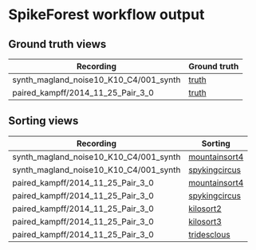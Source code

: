 # SpikeForest workflow output

## Ground truth views

|Recording|Ground truth|
|-----|-----|
| synth_magland_noise10_K10_C4/001_synth | [truth](https://figurl.org/f?v=gs://figurl/spikesortingview-1&d=41c06bead1621513dec2c5a5feb0ead45fafe1c0&channel=spikeforest&label=synth_magland_noise10_K10_C4/001_synth%20true) |
| paired_kampff/2014_11_25_Pair_3_0 | [truth](https://figurl.org/f?v=gs://figurl/spikesortingview-1&d=e56cfc4672269b788e9b5dffc9f11309acd3590f&channel=spikeforest&label=paired_kampff/2014_11_25_Pair_3_0%20true) |



## Sorting views

|Recording|Sorting|
|-----|-----|
| synth_magland_noise10_K10_C4/001_synth | [mountainsort4](https://figurl.org/f?v=gs://figurl/spikesortingview-1&d=85a11ef3891a67b1c1b1e8322a5e292f4ff192e0&channel=spikeforest&label=synth_magland_noise10_K10_C4/001_synth%20mountainsort4) |
| synth_magland_noise10_K10_C4/001_synth | [spykingcircus](https://figurl.org/f?v=gs://figurl/spikesortingview-1&d=37fd499c5a6caedeca203369c0bc36a695d6043d&channel=spikeforest&label=synth_magland_noise10_K10_C4/001_synth%20spykingcircus) |
| paired_kampff/2014_11_25_Pair_3_0 | [mountainsort4](https://figurl.org/f?v=gs://figurl/spikesortingview-1&d=b9a5b1c8c8f849a7e66c1d0e5a5d81c3dfd4a555&channel=spikeforest&label=paired_kampff/2014_11_25_Pair_3_0%20mountainsort4) |
| paired_kampff/2014_11_25_Pair_3_0 | [spykingcircus](https://figurl.org/f?v=gs://figurl/spikesortingview-1&d=066a3b4bf71c513556fb5ba6ea8a4d0411719ad4&channel=spikeforest&label=paired_kampff/2014_11_25_Pair_3_0%20spykingcircus) |
| paired_kampff/2014_11_25_Pair_3_0 | [kilosort2](https://figurl.org/f?v=gs://figurl/spikesortingview-1&d=45339c91f4b5400794b669a73a20b949ceca6e65&channel=spikeforest&label=paired_kampff/2014_11_25_Pair_3_0%20kilosort2) |
| paired_kampff/2014_11_25_Pair_3_0 | [kilosort3](https://figurl.org/f?v=gs://figurl/spikesortingview-1&d=63bfb5f84f9f632ba8463f07e9a48dada8c1fa77&channel=spikeforest&label=paired_kampff/2014_11_25_Pair_3_0%20kilosort3) |
| paired_kampff/2014_11_25_Pair_3_0 | [tridesclous](https://figurl.org/f?v=gs://figurl/spikesortingview-1&d=97fc1f7f389b66dbdfb499fb8d20fb1385dee71c&channel=spikeforest&label=paired_kampff/2014_11_25_Pair_3_0%20tridesclous) |
